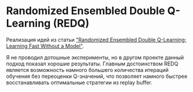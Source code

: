 # Randomized Ensembled Double Q-Learning (REDQ)

Реализация идей из статьи ["Randomized Ensembled Double Q-Learning: Learning Fast Without a Model"](https://paperswithcode.com/paper/randomized-ensembled-double-q-learning-1).

Я не проводил дотошные эксперименты, но в другом проекте данный подход показал хорошие результаты. Главным достоинством REDQ является возможность намного большего количества итераций обучения без переоценки Q-значений, что позволяет намного быстрее восстанавливать оптимальные стратегии из replay buffer. 